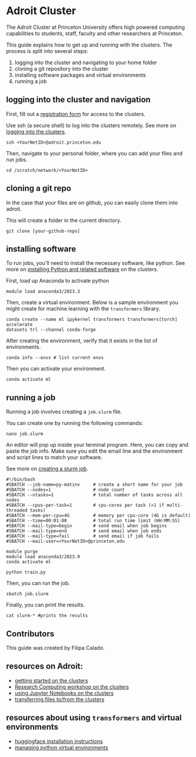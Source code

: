 # Adroit Cluster
The Adroit Cluster at Princeton University offers high powered
computing capabilities to students, staff, faculty and other
researchers at Princeton. 

This guide explains how to get up and running with the clusters. The
process is split into several steps:
1. logging into the cluster and navigating to your home folder
2. cloning a git repository into the cluster
3. installing software packages and virtual environments
4. running a job 

## logging into the cluster and navigation
First, fill out a [registration form](https://forms.rc.princeton.edu/registration/?q=adroit) for access to the clusters. 

Use ssh (a secure shell) to log into the clusters remotely. See more
on [logging into the clusters](https://researchcomputing.princeton.edu/systems/adroit#access).

```console
ssh <YourNetID>@adroit.princeton.edu
```

Then, navigate to your personal folder, where you can add your files
and run jobs.
```console
cd /scratch/network/<YourNetID>
```

## cloning a git repo
In the case that your files are on github, you can easily clone them
into adroit. 

This will create a folder in the current directory. 

```console
git clone [your-github-repo]
```

## installing software
To run jobs, you'll need to install the necessary software, like
python. See more on [installing Python and related
software](https://researchcomputing.princeton.edu/support/knowledge-base/python)
on the clusters. 

First, load up Anaconda to activate python
```console
module load anaconda3/2023.3
```

Then, create a virtual environment. Below is a sample environment you
might create for machine learning with the `transformers` library.

```console
conda create --name ml ipykernel transformers transformers[torch] accelerate
datasets trl --channel conda-forge 
```

After creating the environment, verify that it exists in the list of
environments.

```console
conda info --envs # list current envs
```

Then you can activate your environment.

```console
conda activate ml
```

## running a job
Running a job involves creating a `job.slurm` file.

You can create one by running the following commands:
```console
nano job.slurm 
```

An editor will pop up inside your terminal program. Here, you can copy
and paste the job info. Make sure you edit the email line and the
environment and script lines to match your software.

See more on [creating a slurm job](https://researchcomputing.princeton.edu/get-started/guide-princeton-clusters/3-first-slurm-job).

```console
#!/bin/bash
#SBATCH --job-name=py-matinv     # create a short name for your job
#SBATCH --nodes=1                # node count
#SBATCH --ntasks=1               # total number of tasks across all nodes
#SBATCH --cpus-per-task=1        # cpu-cores per task (>1 if multi-threaded tasks)
#SBATCH --mem-per-cpu=4G         # memory per cpu-core (4G is default)
#SBATCH --time=00:01:00          # total run time limit (HH:MM:SS)
#SBATCH --mail-type=begin        # send email when job begins
#SBATCH --mail-type=end          # send email when job ends
#SBATCH --mail-type=fail         # send email if job fails
#SBATCH --mail-user=<YourNetID>@princeton.edu

module purge
module load anaconda3/2023.9
conda activate ml

python train.py
```

Then, you can run the job.

```console
sbatch job.slurm 
```

Finally, you can print the results.

```console
cat slurm-* #prints the results
```

## Contributors
This guide was created by Filipa Calado.

<!--
## downloading models and tokenizers for offline use

First activate your virtual environment

~conda activate mly~

Then import the models

#+begin_src python
from transformers import AutoTokenizer, AutoModelForSeq2SeqLM, AutoModelForCausalLM

tokenizer = AutoTokenizer.from_pretrained("mistralai/Mistral-7B-v0.1")

model = AutoModelForCausalLM.from_pretrained("mistralai/Mistral-7B-v0.1")
  
#+end_src

Then save the models to the space specifying a path

#+begin_src python 
tokenizer.save_pretrained("./pre_models/Mistral-7B-v0.1")
model.save_pretrained("./pre_models/Mistral-7B-v0.1")
#+end_src

Now when you’re offline, reload your files with PreTrainedModel.from_pretrained() from the specified directory:

#+begin_src python
tokenizer = AutoTokenizer.from_pretrained("./path/Mistral-7B-v0.1")

model = AutoModel.from_pretrained("./path/Mistral-7B-v0.1")
#+end_src

### transferring files
Sometimes
https://researchcomputing.princeton.edu/support/knowledge-base/transfer-files
### augmenting storage
### setting environment variable to use cached models

First, activate the environment. Then:

conda env config vars list

conda env config vars set my_var=value

reactivate your environment:

conda activate test-env

To check if the environment variable has been set, run

conda env config vars list

Run 🤗 Transformers in a firewalled or offline environment with
locally cached files by setting the environment variable

TRANSFORMERS_OFFLINE=1
-->
## resources on Adroit:
- [getting started on the clusters](https://researchcomputing.princeton.edu/get-started/guide-princeton-clusters)
- [Research Computing workshop on the clusters](https://github.com/PrincetonUniversity/hpc_beginning_workshop)
- [using Jupyter Notebooks on the
clusters](https://researchcomputing.princeton.edu/support/knowledge-base/jupyter) 
- [transferring files to/from the clusters](https://researchcomputing.princeton.edu/support/knowledge-base/transfer-files)

## resources about using `transformers` and virtual environments
- [huggingface installation instructions](https://huggingface.co/docs/transformers/en/installation)
- [managing python virtual
  environments](https://conda.io/projects/conda/en/latest/user-guide/tasks/manage-environments.html) 


  

